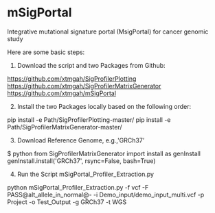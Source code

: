 # mSigPortal
Integrative mutational signature portal (MsigPortal) for cancer genomic study

Here are some basic steps:

1. Download the script and two Packages from Github:

https://github.com/xtmgah/SigProfilerPlotting<br>
https://github.com/xtmgah/SigProfilerMatrixGenerator<br>
https://github.com/xtmgah/mSigPortal


2. Install the two Packages locally based on the following order:

pip install -e Path/SigProfilerPlotting-master/
pip install -e Path/SigProfilerMatrixGenerator-master/


3. Download Reference Genome, e.g.,'GRCh37’  

$ python 
from SigProfilerMatrixGenerator import install as genInstall 
genInstall.install('GRCh37', rsync=False, bash=True)


4. Run the Script mSigPortal_Profiler_Extraction.py

python mSigPortal_Profiler_Extraction.py -f vcf -F PASS@alt_allele_in_normal@- -i Demo_input/demo_input_multi.vcf -p Project -o Test_Output -g GRCh37 -t WGS

 
